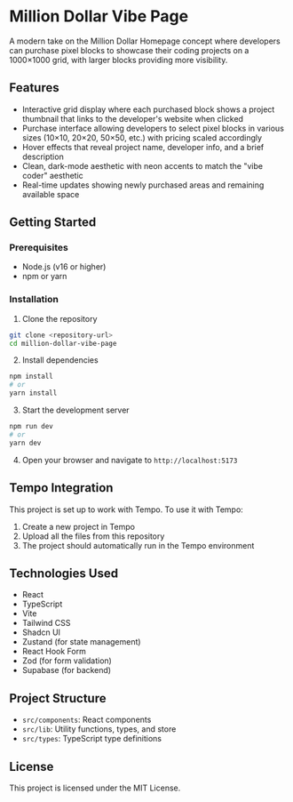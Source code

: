 # Million Dollar Vibe Page

A modern take on the Million Dollar Homepage concept where developers can purchase pixel blocks to showcase their coding projects on a 1000×1000 grid, with larger blocks providing more visibility.

## Features

- Interactive grid display where each purchased block shows a project thumbnail that links to the developer's website when clicked
- Purchase interface allowing developers to select pixel blocks in various sizes (10×10, 20×20, 50×50, etc.) with pricing scaled accordingly
- Hover effects that reveal project name, developer info, and a brief description
- Clean, dark-mode aesthetic with neon accents to match the "vibe coder" aesthetic
- Real-time updates showing newly purchased areas and remaining available space

## Getting Started

### Prerequisites

- Node.js (v16 or higher)
- npm or yarn

### Installation

1. Clone the repository

```bash
git clone <repository-url>
cd million-dollar-vibe-page
```

2. Install dependencies

```bash
npm install
# or
yarn install
```

3. Start the development server

```bash
npm run dev
# or
yarn dev
```

4. Open your browser and navigate to `http://localhost:5173`

## Tempo Integration

This project is set up to work with Tempo. To use it with Tempo:

1. Create a new project in Tempo
2. Upload all the files from this repository
3. The project should automatically run in the Tempo environment

## Technologies Used

- React
- TypeScript
- Vite
- Tailwind CSS
- Shadcn UI
- Zustand (for state management)
- React Hook Form
- Zod (for form validation)
- Supabase (for backend)

## Project Structure

- `src/components`: React components
- `src/lib`: Utility functions, types, and store
- `src/types`: TypeScript type definitions

## License

This project is licensed under the MIT License.
